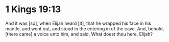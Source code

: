 # 1 Kings 19:13

And it was [so], when Elijah heard [it], that he wrapped his face in his mantle, and went out, and stood in the entering in of the cave. And, behold, [there came] a voice unto him, and said, What doest thou here, Elijah?